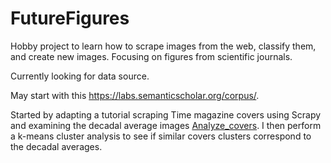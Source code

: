 # FutureFigures
Hobby project to learn how to scrape images from the web, classify them, and create new images. Focusing on figures from scientific journals.

Currently looking for data source.

May start with this https://labs.semanticscholar.org/corpus/.


Started by adapting a tutorial scraping Time magazine covers using Scrapy and examining the decadal average images [Analyze_covers](     FutureFigures/Analyze_covers.ipynb). I then perform a k-means cluster analysis to see if similar covers clusters correspond to the decadal averages.
